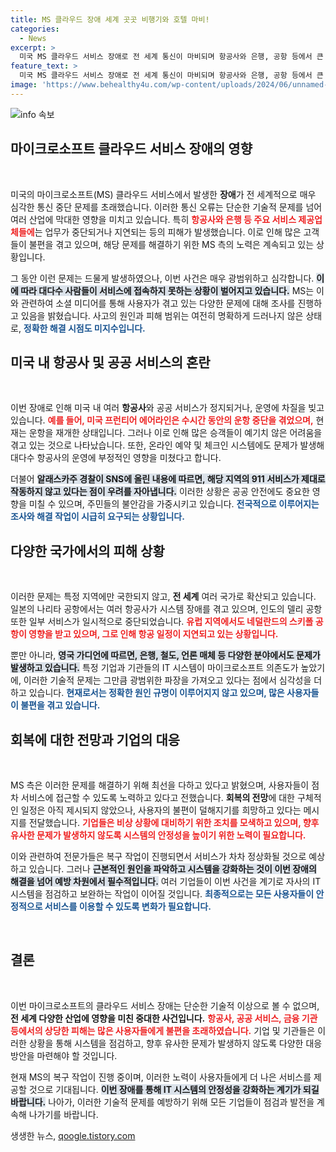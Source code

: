 ```yaml
---
title: MS 클라우드 장애 세계 곳곳 비행기와 호텔 마비!
categories:
  - News
excerpt: >
  미국 MS 클라우드 서비스 장애로 전 세계 통신이 마비되며 항공사와 은행, 공항 등에서 큰 혼란이 발생했다. 911 서비스도 불능 상태에 빠져 긴급 상황에 대비해야 할 판이다. 지금, 그 여파는 어디까지 미칠까?
feature_text: >
  미국 MS 클라우드 서비스 장애로 전 세계 통신이 마비되며 항공사와 은행, 공항 등에서 큰 혼란이 발생했다. 911 서비스도 불능 상태에 빠져 긴급 상황에 대비해야 할 판이다. 지금, 그 여파는 어디까지 미칠까?
image: 'https://www.behealthy4u.com/wp-content/uploads/2024/06/unnamed-file.png'
---
```


<p><img src="https://www.behealthy4u.com/wp-content/uploads/2024/06/unnamed-file.png" alt="info 속보" /></p>

<h2 data-ke-size="size26">마이크로소프트 클라우드 서비스 장애의 영향</h2>

<p data-ke-size="size16">&nbsp;</p>

<p>미국의 마이크로소프트(MS) 클라우드 서비스에서 발생한 <b>장애</b>가 전 세계적으로 매우 심각한 통신 중단 문제를 초래했습니다. 이러한 통신 오류는 단순한 기술적 문제를 넘어 여러 산업에 막대한 영향을 미치고 있습니다. 특히 <b><span style="color: #ee2323;">항공사와 은행 등 주요 서비스 제공업체들에</span></b>는 업무가 중단되거나 지연되는 등의 피해가 발생했습니다. 이로 인해 많은 고객들이 불편을 겪고 있으며, 해당 문제를 해결하기 위한 MS 측의 노력은 계속되고 있는 상황입니다. </p>

<p>그 동안 이런 문제는 드물게 발생하였으나, 이번 사건은 매우 광범위하고 심각합니다. <b><span style="background-color: #21538527;">이에 따라 대다수 사람들이 서비스에 접속하지 못하는 상황이 벌어지고 있습니다.</span></b> MS는 이와 관련하여 소셜 미디어를 통해 사용자가 겪고 있는 다양한 문제에 대해 조사를 진행하고 있음을 밝혔습니다. 사고의 원인과 피해 범위는 여전히 명확하게 드러나지 않은 상태로, <b><span style="color: #1a5490;">정확한 해결 시점도 미지수입니다.</span></b></p>

<h2 data-ke-size="size26">미국 내 항공사 및 공공 서비스의 혼란</h2>

<p data-ke-size="size16">&nbsp;</p>

<p>이번 장애로 인해 미국 내 여러 <b>항공사</b>와 공공 서비스가 정지되거나, 운영에 차질을 빚고 있습니다. <b><span style="color: #ee2323;">예를 들어, 미국 프런티어 에어라인은 수시간 동안의 운항 중단을 겪었으며,</span></b> 현재는 운항을 재개한 상태입니다. 그러나 이로 인해 많은 승객들이 예기치 않은 어려움을 겪고 있는 것으로 나타났습니다. 또한, 온라인 예약 및 체크인 시스템에도 문제가 발생해 대다수 항공사의 운영에 부정적인 영향을 미쳤다고 합니다. </p>

<p>더불어 <b><span style="background-color: #21538527;">알래스카주 경찰이 SNS에 올린 내용에 따르면, 해당 지역의 911 서비스가 제대로 작동하지 않고 있다는 점이 우려를 자아냅니다.</span></b> 이러한 상황은 공공 안전에도 중요한 영향을 미칠 수 있으며, 주민들의 불안감을 가중시키고 있습니다. <b><span style="color: #1a5490;">전국적으로 이루어지는 조사와 해결 작업이 시급히 요구되는 상황입니다.</span></b></p>

<h2 data-ke-size="size26">다양한 국가에서의 피해 상황</h2>

<p data-ke-size="size16">&nbsp;</p>

<p>이러한 문제는 특정 지역에만 국한되지 않고, <b>전 세계</b> 여러 국가로 확산되고 있습니다. 일본의 나리타 공항에서는 여러 항공사가 시스템 장애를 겪고 있으며, 인도의 델리 공항 또한 일부 서비스가 일시적으로 중단되었습니다. <b><span style="color: #ee2323;">유럽 지역에서도 네덜란드의 스키폴 공항이 영향을 받고 있으며, 그로 인해 항공 일정이 지연되고 있는 상황입니다.</span></b></p>

<p>뿐만 아니라, <b><span style="background-color: #21538527;">영국 가디언에 따르면, 은행, 철도, 언론 매체 등 다양한 분야에서도 문제가 발생하고 있습니다.</span></b> 특정 기업과 기관들의 IT 시스템이 마이크로소프트 의존도가 높았기에, 이러한 기술적 문제는 그만큼 광범위한 파장을 가져오고 있다는 점에서 심각성을 더하고 있습니다. <b><span style="color: #1a5490;">현재로서는 정확한 원인 규명이 이루어지지 않고 있으며, 많은 사용자들이 불편을 겪고 있습니다.</span></b></p>

<h2 data-ke-size="size26">회복에 대한 전망과 기업의 대응</h2>

<p data-ke-size="size16">&nbsp;</p>

<p>MS 측은 이러한 문제를 해결하기 위해 최선을 다하고 있다고 밝혔으며, 사용자들이 점차 서비스에 접근할 수 있도록 노력하고 있다고 전했습니다. <b>회복의 전망</b>에 대한 구체적인 일정은 아직 제시되지 않았으나, 사용자의 불편이 덜해지기를 희망하고 있다는 메시지를 전달했습니다. <b><span style="color: #ee2323;">기업들은 비상 상황에 대비하기 위한 조치를 모색하고 있으며, 향후 유사한 문제가 발생하지 않도록 시스템의 안정성을 높이기 위한 노력이 필요합니다.</span></b></p>

<p>이와 관련하여 전문가들은 복구 작업이 진행되면서 서비스가 차차 정상화될 것으로 예상하고 있습니다. 그러나 <b><span style="background-color: #21538527;">근본적인 원인을 파악하고 시스템을 강화하는 것이 이번 장애의 해결을 넘어 예방 차원에서 필수적입니다.</span></b> 여러 기업들이 이번 사건을 계기로 자사의 IT 시스템을 점검하고 보완하는 작업이 이어질 것입니다. <b><span style="color: #1a5490;">최종적으로는 모든 사용자들이 안정적으로 서비스를 이용할 수 있도록 변화가 필요합니다.</span></b> </p>

<p data-ke-size="size16">&nbsp;</p>

<h2 data-ke-size="size26">결론</h2>

<p data-ke-size="size16">&nbsp;</p>

<p>이번 마이크로소프트의 클라우드 서비스 장애는 단순한 기술적 이상으로 볼 수 없으며, <b>전 세계 다양한 산업에 영향을 미친 중대한 사건입니다.</b> <b><span style="color: #ee2323;">항공사, 공공 서비스, 금융 기관 등에서의 상당한 피해는 많은 사용자들에게 불편을 초래하였습니다.</span></b> 기업 및 기관들은 이러한 상황을 통해 시스템을 점검하고, 향후 유사한 문제가 발생하지 않도록 다양한 대응 방안을 마련해야 할 것입니다. </p>

<p>현재 MS의 복구 작업이 진행 중이며, 이러한 노력이 사용자들에게 더 나은 서비스를 제공할 것으로 기대됩니다. <b><span style="background-color: #21538527;">이번 장애를 통해 IT 시스템의 안정성을 강화하는 계기가 되길 바랍니다.</span></b> 나아가, 이러한 기술적 문제를 예방하기 위해 모든 기업들이 점검과 발전을 계속해 나가기를 바랍니다. </p>

<p data-ke-size="size16"></p>
생생한 뉴스, <a href="https://qoogle.tistory.com" rel="dofollow">qoogle.tistory.com</a>


